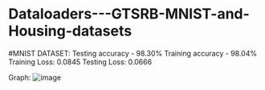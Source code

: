 # Dataloaders---GTSRB-MNIST-and-Housing-datasets

#MNIST DATASET:
Testing accuracy - 98.30%
Training accuracy - 98.04%
Training Loss: 0.0845
Testing Loss: 0.0666

Graph:
![image](https://github.com/user-attachments/assets/89ddf78f-2587-44b5-a195-6df8caaaadaf)
